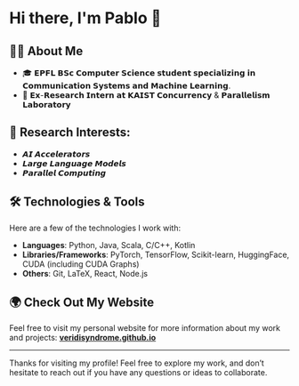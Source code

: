 # Hi there, I'm Pablo 👋

## 👨‍💻 About Me

- 🎓 𝗘𝗣𝗙𝗟 𝗕𝗦𝗰 𝗖𝗼𝗺𝗽𝘂𝘁𝗲𝗿 𝗦𝗰𝗶𝗲𝗻𝗰𝗲 𝘀𝘁𝘂𝗱𝗲𝗻𝘁 𝘀𝗽𝗲𝗰𝗶𝗮𝗹𝗶𝘇𝗶𝗻𝗴 𝗶𝗻 𝗖𝗼𝗺𝗺𝘂𝗻𝗶𝗰𝗮𝘁𝗶𝗼𝗻 𝗦𝘆𝘀𝘁𝗲𝗺𝘀 𝗮𝗻𝗱 𝗠𝗮𝗰𝗵𝗶𝗻𝗲 𝗟𝗲𝗮𝗿𝗻𝗶𝗻𝗴.
- 🔬 𝗘𝘅-𝗥𝗲𝘀𝗲𝗮𝗿𝗰𝗵 𝗜𝗻𝘁𝗲𝗿𝗻 𝗮𝘁 𝗞𝗔𝗜𝗦𝗧 𝗖𝗼𝗻𝗰𝘂𝗿𝗿𝗲𝗻𝗰𝘆 & 𝗣𝗮𝗿𝗮𝗹𝗹𝗲𝗹𝗶𝘀𝗺 𝗟𝗮𝗯𝗼𝗿𝗮𝘁𝗼𝗿𝘆


## 🔬 Research Interests:
- 𝘼𝙄 𝘼𝙘𝙘𝙚𝙡𝙚𝙧𝙖𝙩𝙤𝙧𝙨
- 𝙇𝙖𝙧𝙜𝙚 𝙇𝙖𝙣𝙜𝙪𝙖𝙜𝙚 𝙈𝙤𝙙𝙚𝙡𝙨
- 𝙋𝙖𝙧𝙖𝙡𝙡𝙚𝙡 𝘾𝙤𝙢𝙥𝙪𝙩𝙞𝙣𝙜

## 🛠️ Technologies & Tools

Here are a few of the technologies I work with:

- **Languages**: Python, Java, Scala, C/C++, Kotlin
- **Libraries/Frameworks**: PyTorch, TensorFlow, Scikit-learn, HuggingFace, CUDA (including CUDA Graphs)
- **Others**: Git, LaTeX, React, Node.js

## 🌍 Check Out My Website

Feel free to visit my personal website for more information about my work and projects:   [**veridisyndrome.github.io**](https://veridisyndrome.github.io)



---

Thanks for visiting my profile! Feel free to explore my work, and don’t hesitate to reach out if you have any questions or ideas to collaborate.
